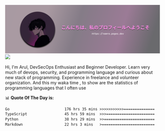 ![banner](.github/profile-markdown.png)
<img src="https://user-images.githubusercontent.com/73097560/115834477-dbab4500-a447-11eb-908a-139a6edaec5c.gif"></p>

Hi, I'm Arul, DevSecOps Enthusiast and Beginner Developer. Learn very much of devops, security, and programming language and curious about new stack of programming. Experience in freelance and volunteer organization. And this my waka time , to show are the statistics of programming languages that I often use

📊 **Quote Of The Day is:**
<!--START_SECTION:waka-->

```txt
Go                         176 hrs 35 mins >>>>>>>>>>>==============   44.60 %
TypeScript                 45 hrs 59 mins  >>>======================   11.62 %
Python                     38 hrs 29 mins  >>=======================   09.72 %
Markdown                   22 hrs 3 mins   >========================   05.57 %
```

<!--END_SECTION:waka-->
